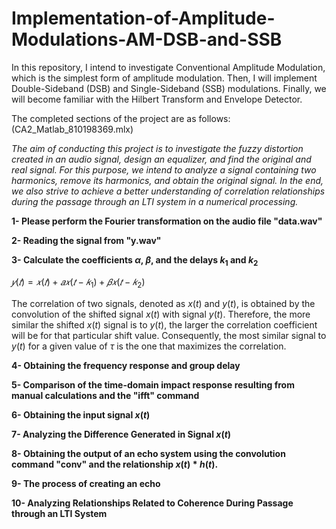# Implementation-of-Amplitude-Modulations-AM-DSB-and-SSB
In this repository, I intend to investigate Conventional Amplitude Modulation, which is the simplest form of amplitude modulation. Then, I will implement Double-Sideband (DSB) and Single-Sideband (SSB) modulations. Finally, we will become familiar with the Hilbert Transform and Envelope Detector.

The completed sections of the project are as follows: (CA2_Matlab_810198369.mlx)

*The aim of conducting this project is to investigate the fuzzy distortion created in an audio signal, design an equalizer, and find the original and real signal. For this purpose, we intend to analyze a signal containing two harmonics, remove its harmonics, and obtain the original signal. In the end, we also strive to achieve a better understanding of correlation relationships during the passage through an LTI system in a numerical processing.*

**1- Please perform the Fourier transformation on the audio file "data.wav"**

**2- Reading the signal from "y.wav"**

**3- Calculate the coefficients $\alpha$, $\beta$, and the delays $k_1$ and $k_2$**

$𝑦(𝑡) = 𝑥(𝑡) + 𝑎𝑥(𝑡 − 𝑘_1) + 𝛽𝑥(𝑡 − 𝑘_2)$

The correlation of two signals, denoted as $x(t)$ and $y(t)$, is obtained by the convolution of the shifted signal $x(t)$ with signal $y(t)$. Therefore, the more similar the shifted $x(t)$ signal is to $y(t)$, the larger the correlation coefficient will be for that particular shift value. Consequently, the most similar signal to $y(t)$ for a given value of $\tau$ is the one that maximizes the correlation.

**4- Obtaining the frequency response and group delay**

**5- Comparison of the time-domain impact response resulting from manual calculations and the "ifft" command**

**6- Obtaining the input signal $x(t)$**

**7- Analyzing the Difference Generated in Signal $x(t)$**

**8- Obtaining the output of an echo system using the convolution command "conv" and the relationship $x(t) * h(t)$.**

**9- The process of creating an echo**

**10- Analyzing Relationships Related to Coherence During Passage through an LTI System**
